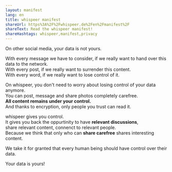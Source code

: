 ```yaml
---
layout: manifest
lang: en
title: whispeer manifest
shareUrl: https%3A%2F%2Fwhispeer.de%2Fen%2Fmanifest%2F
shareText: Read the whispeer manifest!
shareHashtags: whispeer,manifest,privacy
---
```


On other social media, your data is not yours.

With every message we have to consider, if we really want to hand over this data to the network.  
With every post, if we really want to surrender this content.  
With every word, if we really want to lose control of it.  

On whispeer, you don't need to worry about losing control of your data anymore.  
You can post, message and share photos completely carefree.  
**All content remains under your control.**  
And thanks to encryption, only people you trust can read it.  

whispeer gives you control.  
It gives you back the oppurtinity to have **relevant discussions**,  
share relevant content, connenct to relevant people.  
Because we think that only who can **share carefree** shares interesting content.  

We take it for granted that every human being should have control over their data.  

Your data is yours!  


